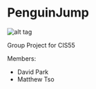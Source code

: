 # PenguinJump
![alt tag](https://raw.githubusercontent.com/seungprk/PenguinJump/master/Art/appicon/appicon128.png)

Group Project for CIS55

Members:
* David Park
* Matthew Tso
